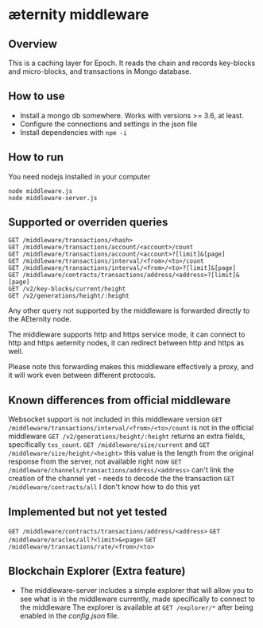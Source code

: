 # æternity middleware

## Overview

This is a caching layer for Epoch. It reads the chain and records key-blocks and micro-blocks, and transactions in Mongo database.

## How to use

- Install a mongo db somewhere. Works with versions >= 3.6, at least.
- Configure the connections and settings in the json file
- Install dependencies with `npm -i`

## How to run

You need nodejs installed in your computer

```
node middleware.js
node middleware-server.js
```

## Supported or overriden queries
```
GET /middleware/transactions/<hash>
GET /middleware/transactions/account/<account>/count
GET /middleware/transactions/account/<account>?[limit]&[page]
GET /middleware/transactions/interval/<from>/<to>/count
GET /middleware/transactions/interval/<from>/<to>?[limit]&[page]
GET /middleware/contracts/transactions/address/<address>?[limit]&[page]
GET /v2/key-blocks/current/height
GET /v2/generations/height/:height
```
Any other query not supported by the middleware is forwarded directly to the AEternity node.

The middleware supports http and https service mode, it can connect to http and https aeternity nodes, it can redirect between http and https as well.

Please note this forwarding makes this middleware effectively a proxy, and it will work even between different protocols.


## Known differences from official middleware
Websocket support is not included in this middleware version
`GET /middleware/transactions/interval/<from>/<to>/count` is not in the official middleware
`GET /v2/generations/height/:height` returns an extra fields, specifically `txs_count`.
`GET /middleware/size/current` and `GET /middleware/size/height/<height>` this value is the length from the original response from the server, not available right now
`GET /middleware/channels/transactions/address/<address>` can't link the creation of the channel yet - needs to decode the the transaction
`GET /middleware/contracts/all` I don't know how to do this yet

## Implemented but not yet tested
`GET /middleware/contracts/transactions/address/<address>`
`GET /middleware/oracles/all?<limit>&<page>`
`GET /middleware/transactions/rate/<from>/<to>`

## Blockchain Explorer (Extra feature)
* The middleware-server includes a simple explorer that will allow you to see what is in the middleware currently, made specifically to connect to the middleware
The explorer is available at `GET /explorer/*`  after being enabled in the _config.json_ file.
